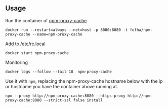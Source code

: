## Usage

Run the container of [npm-proxy-cache](https://github.com/runk/npm-proxy-cache)

```
docker run --restart=always --net=host -p 8080:8080 -t folha/npm-proxy-cache --name=npm-proxy-cache
```

Add to /etc/rc.local

```
docker start npm-proxy-cache
```

Monitoring

```
docker logs --follow --tail 10  npm-proxy-cache
```

Use it with `npm`, replacing the npm-proxy-cache hostname below with the ip or hostname you have the container above running at.

```
npm --proxy http://npm-proxy-cache:8080 --https-proxy http://npm-proxy-cache:8080 --strict-ssl false install
```
